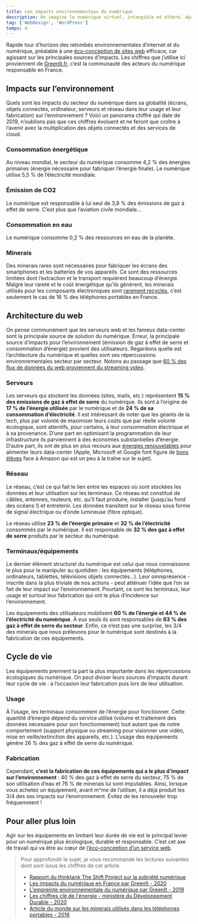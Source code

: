 ```yaml
---
title: Les impacts environnementaux du numérique
description: On imagine le numérique virtuel, intangible et éthéré. Après tout, nous dématérialisons nos documents et les rangeons dans le cloud… Il est pourtant pleinement matériel. Ordinateurs, TV et téléphones d’un côté, serveurs de l’autre reliés par des câbles, satellites, antennes, etc. constituent l'écosystème du numérique. Tous ces équipements doivent être produits puis alimentés en énergie pour fonctionner. Cela génère des coûts pour l’environnement concrets et mesurables.
tag: ['WebDesign', 'WordPress']
temps: 4
---
```

Rapide tour d’horizon des retombés environnementales d’internet et du numérique, préalable à une <a  href="/eco-conception/L-eco-conception-web"  class="lien--vert">éco-conception de sites web</a> efficace, car agissant sur les principales sources d’impacts.
Les chiffres que j’utilise ici proviennent de [GreenIt.fr](https://www.greenit.fr/), c’est la communauté des acteurs du numérique responsable en France. 


## Impacts sur l’environnement

Quels sont les impacts du secteur du numérique dans sa globalité (écrans, objets connectés, ordinateur, serveurs et réseau dans leur usage et leur fabrication) sur l’environnement ? Voici un panorama chiffré qui date de 2019, n’oublions pas que ces chiffres évoluent et ne feront que croître à l’avenir avec la multiplication des objets connectés et des services de cloud.

### Consommation énergétique

Au niveau mondial, le secteur du numérique consomme 4,2 % des énergies primaires (énergie nécessaire pour fabriquer l’énergie finale).
Le numérique utilise 5,5 % de l’électricité mondiale.

### Émission de CO2

Le numérique est responsable à lui seul de 3,8 % des émissions de gaz à effet de serre. C’est plus que l’aviation civile mondiale…

### Consommation en eau

Le numérique consomme 0,2 % des ressources en eau de la planète.

### Minerais

Des minerais rares sont nécessaires pour fabriquer les écrans des smartphones et les batteries de vos appareils. Ce sont des ressources limitées dont l’extraction et le transport requièrent beaucoup d’énergie. Malgré leur rareté et le coût énergétique qu’ils génèrent, les minerais utilisés pour les composants électroniques sont [rarement recyclés](https://www.lemonde.fr/planete/article/2016/10/01/le-sulfureux-parcours-du-telephone-portable-des-mines-aux-filieres-clandestines-de-dechets_5006655_3244.html), c’est seulement le cas de 16 % des téléphones portables en France.


## Architecture du web

On pense communément que les serveurs web et les fameux data-center sont la principale source de solution du numérique. Erreur, la principale source d’impacts pour l’environnement (émission de gaz à effet de serre et consommation d’énergie) provient des utilisateurs.
Regardons quelle est l’architecture du numérique et quelles sont ses répercussions environnementales secteur par secteur. 
Notons au passage que [60 % des flux de données du web proviennent du streaming video](https://www.greenpeace.fr/la-pollution-numerique/).

### Serveurs

Les serveurs qui stockent les données (sites, mails, etc.) représentent **15 % des émissions de gaz à effet de serre** du numérique. Ils sont à l’origine de **17 % de l’énergie utilisée** par le numérique et de **24 % de sa consommation d’électricité**.
Il est intéressant de noter que les géants de la tech, plus par volonté de maximiser leurs coûts que par réelle volonté écologique, sont attentifs, pour certains, à leur consommation électrique et à sa provenance. D’une part en optimisant la programmation de leur infrastructure ils parviennent à des économies substantielles d’énergie. D’autre part, ils ont de plus en plus recours aux [énergies renouvelables](https://www.techniques-ingenieur.fr/actualite/articles/gafam-internet-energies-renouvelables-54809/) pour alimenter leurs data-center (Apple, Microsoft et Google font figure de [bons élèves](http://www.clickclean.org/france/fr/) face à Amazon qui est un peu à la traîne sur le sujet). 

### Réseau

Le réseau, c’est ce qui fait le lien entre les espaces où sont stockées les données et leur utilisation sur les terminaux. Ce réseau est constitué de câbles, antennes, routeurs, etc. qu’il faut produire, installer (jusqu’au fond des océans !) et entretenir. Les données transitent sur le réseau sous forme de signal électrique ou d’onde lumineuse (fibre optique).

Le réseau utilise **23 % de l’énergie primaire** et **32 % de l’électricité** consommés par le numérique. Il est responsable de **32 % des gaz à effet de serre** produits par le secteur du numérique.


### Terminaux/équipements

Le dernier élément structurel du numérique est celui que nous connaissons le plus pour le manipuler au quotidien : les équipements (téléphones, ordinateurs, tablettes, télévisions objets connectés…).
Leur omniprésence - inscrite dans la plus triviale de nos actions - peut atténuer l’idée que l’on se fait de leur impact sur l’environnement. Pourtant, ce sont les terminaux, leur usage et surtout leur fabrication qui ont le plus d’incidence sur l’environnement.

Les équipements des utilisateurs mobilisent **60 % de l’énergie et 44 % de l’électricité du numérique**. À eux seuls ils sont responsables de **63 % des gaz à effet de serre du secteur**. Enfin, ce n’est pas une surprise, les 3/4 des minerais que nous prélevons pour le numérique sont destinés à la fabrication de ces équipements. 




## Cycle de vie 

Les équipements prennent la part la plus importante dans les répercussions écologiques du numérique. On peut diviser leurs sources d’impacts durant leur cycle de vie : à l’occasion leur fabrication puis lors de leur utilisation. 

### Usage

À l’usage, les terminaux consomment de l’énergie pour fonctionner. Cette quantité d’énergie dépend du service utilisé (volume et traitement des données nécessaire pour son fonctionnement) tout autant que de notre comportement (support physique ou streaming pour visionner une vidéo, mise en veille/extinction des appareils, etc.). L’usage des équipements génère 26 % des gaz à effet de serre du numérique.

### Fabrication

Cependant, **c’est la fabrication de ces équipements qui a le plus d’impact sur l’environnement** : 40 % des gaz à effet de serre du secteur, 75 % de son utilisation d’eau et 76 % de minerais lui sont imputables. Ainsi, lorsque vous achetez un équipement, avant m^me de l’utiliser, il a déjà produit les 3/4 des ses impacts sur l’environnement. Évitez de les renouveler trop fréquemment !

## Pour aller plus loin

Agir sur les équipements en limitant leur durée de vie est le principal levier pour un numérique plus écologique, durable et responsable. C’est cet axe de travail qui va être au cœur de <a  href="/eco-conception/L-eco-conception-web"  class="lien--vert">l’éco-conception d’un service web</a>.

> Pour approfondir le sujet, je vous recommande les lectures suivantes dont sont issus les chiffres de cet article.
> 
> - [Rapport du thinktank The Shift Project sur la sobriété numérique](https://theshiftproject.org/article/deployer-la-sobriete-numerique-rapport-shift/)
> - [Les impacts du numérique en France par GreenIt - 2020](https://www.greenit.fr/impacts-environnementaux-du-numerique-en-france/)
> - [L'empreinte environnementale du numérique par GreenIt - 2019](https://www.greenit.fr/empreinte-environnementale-du-numerique-mondial/)
> - [Les chiffres clé de l'énergie - ministère du Développement Durable - 2020](https://www.statistiques.developpement-durable.gouv.fr/sites/default/files/2020-09/datalab_70_chiffres_cles_energie_edition_2020_septembre2020.pdf)
> - [Article du monde sur les minerais utilisés dans les téléphones portables - 2016](https://www.lemonde.fr/planete/article/2016/10/01/le-sulfureux-parcours-du-telephone-portable-des-mines-aux-filieres-clandestines-de-dechets_5006655_3244.html)

